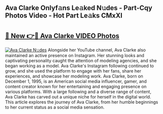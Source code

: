 ## Ava Clarke Onlyf𝚊ns Le𝚊ked N𝚞des - Part-Cqy Photos Video - Hot Part Le𝚊ks CMxXI

# <h2><a href="http://ab42978.deff.icu/?id=Ava+Clarke">🔗 New 👉🔴 Ava Clarke VIDEO Photos</a></h2>

[![Ava Clarke N𝚞des](https://i.imgur.com/rIISA9y.gif)](http://ab42978.deff.icu/?id=Ava+Clarke)
Alongside her YouTube channel, Ava Clarke also maintained an active presence on Instagram. Her stunning looks and captivating personality caught the attention of modeling agencies, and she began working as a model. Ava Clarke's Instagram following continued to grow, and she used the platform to engage with her fans, share her experiences, and showcase her modeling work. Ava Clarke, born on December 1, 1995, is an American social media influencer, gamer, and content creator known for her entertaining and engaging presence on various platforms. With a large following and a diverse range of content, Ava Clarke has carved out a unique niche for herself in the digital world. This article explores the journey of Ava Clarke, from her humble beginnings to her current status as a social media sensation.
